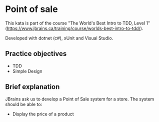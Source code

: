 # Point of sale
This kata is part of the course "The World's Best Intro to TDD, Level 1" (https://www.jbrains.ca/training/course/worlds-best-intro-to-tdd/).

Developed with dotnet (c#), xUnit and Visual Studio.

## Practice objectives
- TDD
- Simple Design

## Brief explanation
JBrains ask us to develop a Point of Sale system for a store. The system should be able to:
- Display the price of a product